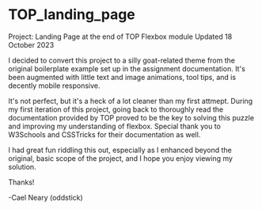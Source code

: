 # TOP_landing_page
Project: Landing Page at the end of TOP Flexbox module
Updated 18 October 2023

I decided to convert this project to a silly goat-related theme from the original boilerplate example set up in the assignment documentation. It's been augmented with little text and image animations, tool tips, and is decently mobile responsive.

It's not perfect, but it's a heck of a lot cleaner than my first attmept. During my first iteration of this project, going back to thoroughly read the documentation provided by TOP proved to be the key to solving this puzzle and improving my understanding of flexbox. Special thank you to W3Schools and CSSTricks for their documentation as well. 

I had great fun riddling this out, especially as I enhanced beyond the original, basic scope of the project, and I hope you enjoy viewing my solution. 

Thanks! 

-Cael Neary (oddstick)
